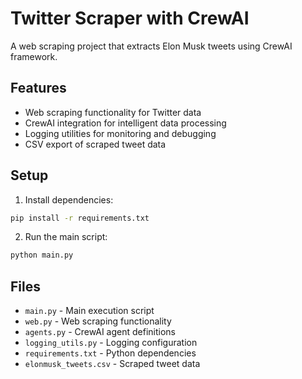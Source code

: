 # Twitter Scraper with CrewAI

A web scraping project that extracts Elon Musk tweets using CrewAI framework.

## Features

- Web scraping functionality for Twitter data
- CrewAI integration for intelligent data processing
- Logging utilities for monitoring and debugging
- CSV export of scraped tweet data

## Setup

1. Install dependencies:
```bash
pip install -r requirements.txt
```

2. Run the main script:
```bash
python main.py
```

## Files

- `main.py` - Main execution script
- `web.py` - Web scraping functionality
- `agents.py` - CrewAI agent definitions
- `logging_utils.py` - Logging configuration
- `requirements.txt` - Python dependencies
- `elonmusk_tweets.csv` - Scraped tweet data
